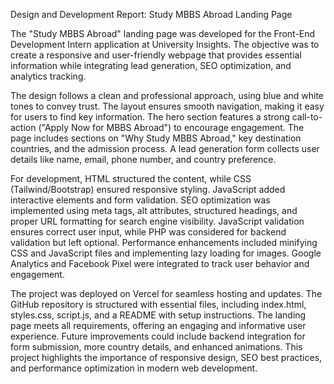 Design and Development Report: Study MBBS Abroad Landing Page

The "Study MBBS Abroad" landing page was developed for the Front-End Development Intern application at University Insights. The objective was to create a responsive and user-friendly webpage that provides essential information while integrating lead generation, SEO optimization, and analytics tracking.

The design follows a clean and professional approach, using blue and white tones to convey trust. The layout ensures smooth navigation, making it easy for users to find key information. The hero section features a strong call-to-action ("Apply Now for MBBS Abroad") to encourage engagement. The page includes sections on "Why Study MBBS Abroad," key destination countries, and the admission process. A lead generation form collects user details like name, email, phone number, and country preference.

For development, HTML structured the content, while CSS (Tailwind/Bootstrap) ensured responsive styling. JavaScript added interactive elements and form validation. SEO optimization was implemented using meta tags, alt attributes, structured headings, and proper URL formatting for search engine visibility. JavaScript validation ensures correct user input, while PHP was considered for backend validation but left optional. Performance enhancements included minifying CSS and JavaScript files and implementing lazy loading for images. Google Analytics and Facebook Pixel were integrated to track user behavior and engagement.

The project was deployed on Vercel for seamless hosting and updates. The GitHub repository is structured with essential files, including index.html, styles.css, script.js, and a README with setup instructions. The landing page meets all requirements, offering an engaging and informative user experience. Future improvements could include backend integration for form submission, more country details, and enhanced animations. This project highlights the importance of responsive design, SEO best practices, and performance optimization in modern web development.


